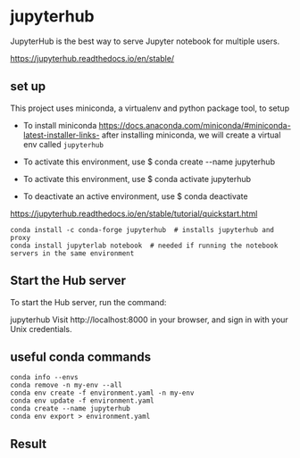 # jupyterhub

JupyterHub is the best way to serve Jupyter notebook for multiple users.

https://jupyterhub.readthedocs.io/en/stable/


## set up

This project uses miniconda, a virtualenv and python package tool, to setup

- To install miniconda https://docs.anaconda.com/miniconda/#miniconda-latest-installer-links- after installing miniconda, we will create a virtual env called `jupyterhub`

- To activate this environment, use $ conda create --name jupyterhub
- To activate this environment, use $ conda activate jupyterhub
- To deactivate an active environment, use $ conda deactivate


https://jupyterhub.readthedocs.io/en/stable/tutorial/quickstart.html

```
conda install -c conda-forge jupyterhub  # installs jupyterhub and proxy
conda install jupyterlab notebook  # needed if running the notebook servers in the same environment

```
## Start the Hub server

To start the Hub server, run the command:

jupyterhub
Visit http://localhost:8000 in your browser, and sign in with your Unix credentials.

## useful conda commands

```
conda info --envs
conda remove -n my-env --all
conda env create -f environment.yaml -n my-env
conda env update -f environment.yaml
conda create --name jupyterhub
conda env export > environment.yaml
```


## Result




